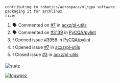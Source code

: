 ```
contributing to robotics/aerospace/ml/gpu software
packaging it for archlinux
ricer
```

<!--START_SECTION:activity-->
1. 🗣 Commented on [#7](https://github.com/acxz/pl-utils/issues/7) in [acxz/pl-utils](https://github.com/acxz/pl-utils)
2. 🗣 Commented on [#3139](https://github.com/PyCQA/pylint/issues/3139) in [PyCQA/pylint](https://github.com/PyCQA/pylint)
3. ❗️ Opened issue [#3956](https://github.com/PyCQA/pylint/issues/3956) in [PyCQA/pylint](https://github.com/PyCQA/pylint)
4. ❗️ Opened issue [#7](https://github.com/acxz/pl-utils/issues/7) in [acxz/pl-utils](https://github.com/acxz/pl-utils)
5. ❗️ Closed issue [#3](https://github.com/acxz/pl-utils/issues/3) in [acxz/pl-utils](https://github.com/acxz/pl-utils)
<!--END_SECTION:activity-->


![statz](https://github-readme-stats.vercel.app/api?username=acxz&include_all_commits=true&show_icons=true)

[![lngwgez](https://github-readme-stats.vercel.app/api/top-langs/?username=acxz&layout=compact)](https://github.com/acxz/github-readme-stats)


<!--
**acxz/acxz** is a ✨ _special_ ✨ repository because its `README.md` (this file) appears on your GitHub profile.

Here are some ideas to get you started:

- 🔭 I’m currently working on ...
- 🌱 I’m currently learning ...
- 👯 I’m looking to collaborate on ...
- 🤔 I’m looking for help with ...
- 💬 Ask me about ...
- 📫 How to reach me: ...
- 😄 Pronouns: ...
- ⚡ Fun fact: ...
-->
